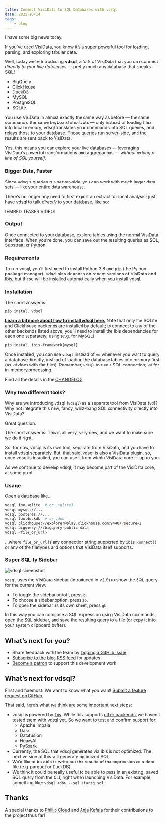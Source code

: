 ```yaml
---
title: Connect VisiData to SQL Databases with vdsql
date: 2022-10-14
tags:
    - blog
---
```




I have some big news today.

If you’ve used VisiData, you know it’s a super powerful tool for loading, parsing, and exploring tabular data.

Well, today we’re introducing **vdsql**, a fork of VisiData that you can connect *directly to your live databases* — pretty much any database that speaks SQL!

- BigQuery
- ClickHouse
- DuckDB
- MySQL
- PostgreSQL
- SQLite

You use VisiData in almost exactly the same way as before — the same commands, the same keyboard shortcuts — only instead of loading files into local memory, vdsql translates your commands into SQL queries, and relays those to your database. Those queries run server-side, and the results are sent back to VisiData.

Yes, this means you can explore your live databases — leveraging VisiData’s powerful transformations and aggregations — *without writing a line of SQL yourself.*

### Bigger Data, Faster

Since vdsql’s queries run server-side, you can work with much larger data sets — like your entire data warehouse.

There’s no longer any need to first export an extract for local analysis; just have vdsql to talk *directly* to your database, like so:

[EMBED TEASER VIDEO]

### Output

Once connected to your database, explore tables using the normal VisiData interface. When you’re done, you can save out the resulting queries as SQL, Substrait, or Python.

### Requirements

To run vdsql, you’ll first need to install Python 3.8 and `pip` (the Python package manager).  vdsql also depends on recent versions of VisiData and Ibis, but these will be installed automatically when you install vdsql.

### Installation

The short answer is:

`pip install vdsql`

**[Learn a bit more about how to install vdsql here.](https://github.com/visidata/vdsql/blob/develop/README.md#install-latest-release)** Note that only the SQLite and Clickhouse backends are installed by default; to connect to any of the other backends listed above, you’ll need to install the Ibis dependencies for each one separately, using (e.g. for MySQL):

`pip install ibis-framework[mysql]`

Once installed, you can use `vdsql` instead of `vd` whenever you want to query a database directly, instead of loading the database tables into memory first (as `vd` does with flat files).  Remember, `vdsql` to use a SQL connection; `vd` for in-memory processing.

Find all the details in the [CHANGELOG](https://github.com/visidata/vdsql/blob/develop/CHANGELOG.md).

### Why two different tools?

Why are we introducing vdsql (`vdsql`) as a separate tool from VisiData (`vd`)? Why not integrate this new, fancy, whiz-bang SQL connectivity directly into VisiData?

Great question.

The short answer is: This is all very, very new, and we want to make sure we do it right.

So, for now, vdsql is its own tool, separate from VisiData, and you have to install vdsql separately. But, that said, vdsql is also a VisiData plugin, so, once vdsql is installed, you can use it from within VisiData core — up to you.

As we continue to develop vdsql, it may become part of the VisiData core, at some point.

### Usage

Open a database like…

```bash
vdsql foo.sqlite  # or .sqlite3
vdsql mysql://...
vdsql postgres://...
vdsql foo.duckdb  # or .ddb
vdsql clickhouse://explorer@play.clickhouse.com:9440/?secure=1
vdsql bigquery:///bigquery-public-data
vdsql <file_or_url>
```

…where `file_or_url` is any connection string supported by `ibis.connect()` or any of the filetypes and options that VisiData itself supports.

### Super SQL-ly Sidebar

![vdsql screenshot](/blog/2022/assets/vdsql-screenshot-2022.jpg)

`vdsql` uses the VisiData sidebar (introduced in v2.9) to show the SQL query for the current view.

- To toggle the sidebar on/off, press `b`.
- To choose a sidebar option, press `zb`.
- To open the sidebar as its own sheet, press `gb`.

In this way you can compose a SQL expression using VisiData commands, open the SQL sidebar, and save the resulting query to a file (or copy it into your system clipboard buffer).

## What’s next for you?

- Share feedback with the team by [logging a GitHub issue](https://github.com/visidata/vdsql/issues)
- [Subscribe to the blog RSS feed](https://www.visidata.org/feed.xml) for updates
- [Become a patron](https://www.patreon.com/bePatron?u=13873753) to support this development work

## What’s next for vdsql?

First and foremost: We want to know what *you* want! [Submit a feature request on GitHub](https://github.com/visidata/vdsql/issues).

That said, here’s what *we* think are some important next steps:

- vdsql is powered by [Ibis](https://ibis-project.org/). While Ibis supports [other backends](https://ibis-project.org/docs/3.1.0/backends/), we haven’t tested them with vdsql yet. So we want to test and confirm support for:
    - Apache Impala
    - Dask
    - Datafusion
    - HeavyAI
    - PySpark
- Currently, the SQL that vdsql generates via Ibis is not optimized. The next version of Ibis will generate optimized SQL.
- We’d like to be able to write out the results of the expression as a data file (e.g. parquet or DuckDB).
- We think it could be really useful to be able to pass in an existing, saved SQL query from the CLI, right when launching VisiData. For example, something like: `vdsql <db> --sql startq.sql`

## Thanks

A special thanks to [Phillip Cloud](https://github.com/cpcloud) and [Anja Kefala](https://github.com/anjakefala) for their contributions to the project thus far!


